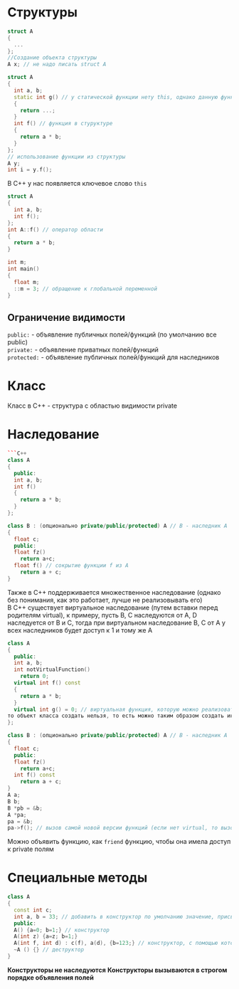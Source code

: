 # Структуры 

```C++
struct A
{
  ...
};
//Создание объекта структуры
A x; // не надо писать struct A
```
```C++
struct A
{
  int a, b;
  static int g() // у статической функции нету this, однако данную функцию можно вызывать без объекта
  {
    return ...;
  }
  int f() // функция в стуруктуре
  {
    return a * b;
  }
};
// использование функции из структуры
A y;
int i = y.f();
```
В C++ у нас появляется ключевое слово `this`
```C++
struct A
{
  int a, b;
  int f();
};
int A::f() // оператор области
{
  return a * b;
}
```
```C++
int m;
int main()
{
  float m;
  ::m = 3; // обращение к глобальной переменной
}
```
## Ограничение видимости
`public:` - объявление публичных полей/функций (по умолчанию все public)\
`private:` - объявление приватных полей/функций\
`protected:` - объявление публичных полей/функций для наследников

# Класс

Класс в С++ - структура с областью видимости private

# Наследование

```C++
```C++
class A
{
  public:
  int a, b;
  int f() 
  {
    return a * b;
  }
};

class B : (опционально private/public/protected) A // B - наследник A
{
  float c;
  public:
  float fz()
    return a+c;
  float f() // сокрытие функции f из A
    return a + c;
}
```
Также в C++ поддерживается множественное наследование (однако без понимания, как это работает, лучше не реализовывать его)\
В C++ существует виртуальное наследование (путем вставки перед родителям virtual), к примеру, пусть B, C наследуются от A, D наследуется от B и C, тогда при виртуальном наследование B, C от A у всех наследников будет доступ к 1 и тому же A
```C++
class A
{
  public:
  int a, b;
  int notVirtualFunction()
    return 0;
  virtual int f() const
  {
    return a * b;
  }
  virtual int g() = 0; // виртуальная функция, которую можно реализовать в наследниках (если все функции в классе виртуальные,
то объект класса создать нельзя, то есть можно таким образом создать интерфейс)
};

class B : (опционально private/public/protected) A // B - наследник A
{
  float c;
  public:
  float fz()
    return a+c;
  int f() const 
    return a + c;
}
A a;
B b;
B *pb = &b;
A *pa;
pa = &b;
pa->f(); // вызов самой новой версии функций (если нет virtual, то вызов в зависимости от типа указателя)
```
Можно объявить функцию, как `friend` функцию, чтобы она имела доступ к private полям

# Специальные методы

```C++
class A
{
  const int c;
  int a, b = 33; // добавить в конструктор по умолчанию значение, присваиваемое полю
  public:
  A() {a=0; b=1;} // конструктор
  A(int z) {a=z; b=1;}
  A(int f, int d) : c(f), a(d), {b=123;} // конструктор, с помощью которого можно инициализировать const
  ~A () {} // деструктор
}
```
**Конструкторы не наследуются**
**Конструкторы вызываются в строгом порядке объявления полей**
